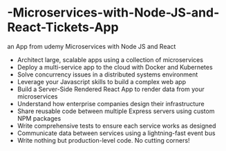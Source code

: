 # -Microservices-with-Node-JS-and-React-Tickets-App
an App from udemy Microservices with Node JS and React


- Architect large, scalable apps using a collection of microservices
- Deploy a multi-service app to the cloud with Docker and Kubernetes
- Solve concurrency issues in a distributed systems environment
- Leverage your Javascript skills to build a complex web app
- Build a Server-Side Rendered React App to render data from your microservices
- Understand how enterprise companies design their infrastructure
- Share reusable code between multiple Express servers using custom NPM packages
- Write comprehensive tests to ensure each service works as designed
- Communicate data between services using a lightning-fast event bus
- Write nothing but production-level code. No cutting corners!